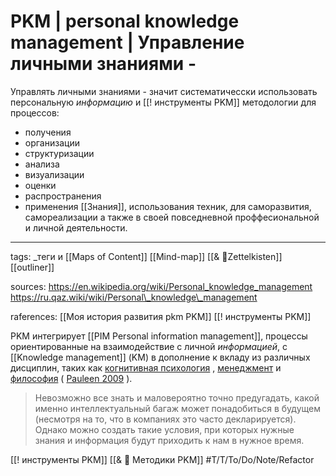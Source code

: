 # PKM | personal knowledge management | Управление личными знаниями - 

Управлять личными знаниями - значит систематичесски использовать персональную *информацию*  и [[! инструменты PKM]]  методологии для процессов:
- получения
- организации
- структуризации
- анализа
- визуализации
- оценки
- распространения 
- применения
 [[Знания]], использования  техник,  для саморазвития, самореализации  а также в своей повседневной  проффесиональной и личной деятельности.

----
tags:  _теги и [[Maps of Content]] [[Mind-map]] [[& 🌲️Zettelkisten]] [[outliner]]

sources:  https://en.wikipedia.org/wiki/Personal_knowledge_management
https://ru.qaz.wiki/wiki/Personal\_knowledge\_management

raferences: [[Моя история  развития pkm PKM]]  [[! инструменты PKM]]

PKM интегрирует [[PIM Personal information management]], процессы ориентированные на  взаимодействие с личной *информацией*, с [[Knowledge management]] (KM) в дополнение к вкладу из различных дисциплин, таких как [когнитивная психология](https://en.wikipedia.org/wiki/Cognitive_psychology "Когнитивная психология") , [менеджмент](https://en.wikipedia.org/wiki/Management "Управление") и [философия](https://en.wikipedia.org/wiki/Philosophy "Философия") ( [Pauleen 2009](https://en.wikipedia.org/wiki/Personal_knowledge_management#CITEREFPauleen2009) ).


> Невозможно все знать и маловероятно точно предугадать, какой именно интеллектуальный багаж может понадобиться в будущем (несмотря на то, что в компаниях это часто декларируется). Однако можно создать такие условия, при которых нужные знания и информация будут приходить к нам в нужное время.

[[! инструменты PKM]]
[[& 🌱️ Методики PKM]] 
#T/T/To/Do/Note/Refactor 